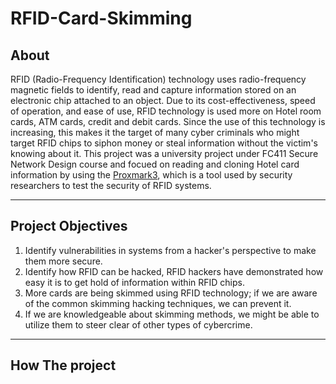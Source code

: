 # RFID-Card-Skimming

## About 

RFID (Radio-Frequency Identification) technology uses radio-frequency magnetic fields to identify, read and capture information stored on an electronic chip attached to an object. Due to its cost-effectiveness, speed of operation, and ease of use, RFID technology is used more on Hotel room cards, ATM cards, credit and debit cards. Since the use of this technology is increasing, this makes it the target of many cyber criminals who might target RFID chips to siphon money or steal information without the victim's knowing about it. This project was a university project under FC411 Secure Network Design course and focued on reading and cloning Hotel card information by using the <a href="https://proxmark.com/">Proxmark3</a>, which is a tool used by security researchers to test the security of RFID systems.

----------------------------------------------------

## Project Objectives

1. Identify vulnerabilities in systems from a hacker's perspective to make them more secure.
2. Identify how RFID can be hacked, RFID hackers have demonstrated how easy it is to get hold of information within RFID chips.
3. More cards are being skimmed using RFID technology; if we are aware of the common skimming hacking techniques, we can prevent it.
4. If we are knowledgeable about skimming methods, we might be able to utilize them to steer clear of other types of cybercrime.

-----------------------------------------------------

## How The project

